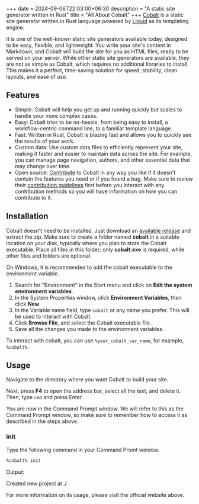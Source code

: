 +++
date = 2024-09-06T22:03:00+06:30
description = "A static site generator written in Rust"
title = "All About Cobalt"
+++
[Cobalt](https://cobalt-org.github.io "Official website") is a static site generator written in Rust language powered by [Liquid](https://shopify.github.io/liquid) as its templating engine.
<!--more-->

It is one of the well-known static site generators available today, designed to be easy, flexible, and lightweight. You write your site's content in Markdown, and Cobalt will build the site for you as HTML files, ready to be served on your server. While other static site generators are available, they are not as simple as Cobalt, which requires no additional libraries to install. This makes it a perfect, time-saving solution for speed, stability, clean layouts, and ease of use.

## Features
* Simple: Cobalt will help you get up and running quickly but scales to handle your more complex cases.
* Easy: Cobalt tries to be no-hassle, from being easy to install, a workflow-centric command line, to a familiar template language.
* Fast: Written in Rust, Cobalt is blazing fast and allows you to quickly see the results of your work.
* Custom data: Use custom data files to efficiently represent your site, making it faster and easier to maintain data across the site. For example, you can manage page navigation, authors, and other essential data that may change over time.
* Open source: [Contribute](https://github.com/cobalt-org/cobalt.rs) to Cobalt in any way you like if it doesn't contain the features you need or if you found a bug. Make sure to review their [contribution guidelines](https://github.com/cobalt-org/cobalt.rs/blob/master/CONTRIBUTING.md) first before you interact with any contribution methods so you will have information on how you can contribute to it.

## Installation
Cobalt doesn't need to be installed. Just download an [available release](https://github.com/cobalt-org/cobalt.rs/releases) and extract the zip.
Make sure to create a folder named **cobalt** in a suitable location on your disk, typically where you plan to store the Cobalt executable. Place all files in this folder; only **cobalt.exe** is required, while other files and folders are optional.

On Windows, it is recommended to add the cobalt executable to the environment variable.

1. Search for "Environment" in the Start menu and click on **Edit the system environment variables**.
2. In the System Properties window, click **Environment Variables**, then click **New**.
3. In the Variable name field, type `cobalt` or any name you prefer. This will be used to interact with Cobalt.
4. Click **Browse File**, and select the Cobalt executable file.
5. Save all the changes you made to the environment variables.

To interact with cobalt, you can use `%your_cobalt_var_name`, for example, `%cobalt%`.

## Usage
Navigate to the directory where you want Cobalt to build your site.

Next, press **F4** to open the address bar, select all the text, and delete it. Then, type `cmd` and press Enter.

You are now in the Command Prompt window. We will refer to this as the Command Prompt window, so make sure to remember how to access it as described in the steps above.

### init
Type the following command in your Command Promt window.
```bash
%cobalt% init
```
Output:

Created new project at ./                                                                                               

For more information on its usage, please visit the official website above.